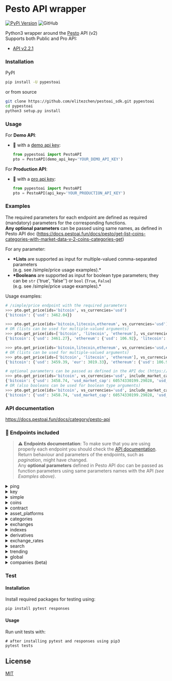 # Pesto API wrapper

[![PyPi Version](https://img.shields.io/pypi/v/pypestoai.svg)](https://pypi.python.org/pypi/pypestoai/)
![GitHub](https://img.shields.io/github/license/elite-z/pypestoai)

Python3 wrapper around the [Pesto](https://www.pestoai.fun/) API (v2)<br> Supports both Public and Pro API:

- [API v2.2.1](https://docs.pestoai.fun/docs/pesto/pesto-api)

### Installation

PyPI

```bash
pip install -U pypestoai
```

or from source

```bash
git clone https://github.com/elitezchen/pestoai_sdk.git pypestoai
cd pypestoai
python3 setup.py install
```

### Usage

For **Demo API**:

- 🔑 with a <ins>demo api key</ins>:
  ```python
  from pypestoai import PestoAPI
  pto = PestoAPI(demo_api_key='YOUR_DEMO_API_KEY')
  ```

For **Production API**:

- 🔑 with a <ins>pro api key</ins>:
  ```python
  from pypestoai import PestoAPI
  pto = PestoAPI(api_key='YOUR_PRODUCTION_API_KEY')
  ```

### Examples

The required parameters for each endpoint are defined as required (mandatory) parameters for the corresponding functions.\
**Any optional parameters** can be passed using same names, as defined in Pesto API doc (https://docs.pestoai.fun/docs/pesto/get-list-coins-categories-with-market-data-v-2-coins-categories-get)

For any parameter:

- **\*Lists** are supported as input for multiple-valued comma-separated parameters\
  (e.g. see /simple/price usage examples).\*
- **\*Booleans** are supported as input for boolean type parameters; they can be `str` ('true', 'false'') or `bool` (`True`, `False`)\
  (e.g. see /simple/price usage examples).\*

Usage examples:

```python
# /simple/price endpoint with the required parameters
>>> pto.get_price(ids='bitcoin', vs_currencies='usd')
{'bitcoin': {'usd': 3462.04}}

>>> pto.get_price(ids='bitcoin,litecoin,ethereum', vs_currencies='usd')
# OR (lists can be used for multiple-valued arguments)
>>> pto.get_price(ids=['bitcoin', 'litecoin', 'ethereum'], vs_currencies='usd')
{'bitcoin': {'usd': 3461.27}, 'ethereum': {'usd': 106.92}, 'litecoin': {'usd': 32.72}}

>>> pto.get_price(ids='bitcoin,litecoin,ethereum', vs_currencies='usd,eur')
# OR (lists can be used for multiple-valued arguments)
>>> pto.get_price(ids=['bitcoin', 'litecoin', 'ethereum'], vs_currencies=['usd', 'eur'])
{'bitcoin': {'usd': 3459.39, 'eur': 3019.33}, 'ethereum': {'usd': 106.91, 'eur': 93.31}, 'litecoin': {'usd': 32.72, 'eur': 28.56}}

# optional parameters can be passed as defined in the API doc (https://www.pestoai.fun/api/docs/v2)
>>> pto.get_price(ids='bitcoin', vs_currencies='usd', include_market_cap='true', include_24hr_vol='true', include_24hr_change='true', include_last_updated_at='true')
{'bitcoin': {'usd': 3458.74, 'usd_market_cap': 60574330199.29028, 'usd_24h_vol': 4182664683.6247883, 'usd_24h_change': 1.2295378479069035, 'last_updated_at': 1549071865}}
# OR (also booleans can be used for boolean type arguments)
>>> pto.get_price(ids='bitcoin', vs_currencies='usd', include_market_cap=True, include_24hr_vol=True, include_24hr_change=True, include_last_updated_at=True)
{'bitcoin': {'usd': 3458.74, 'usd_market_cap': 60574330199.29028, 'usd_24h_vol': 4182664683.6247883, 'usd_24h_change': 1.2295378479069035, 'last_updated_at': 1549071865}}
```

### API documentation

https://docs.pestoai.fun/docs/category/pesto-api

### 📡 Endpoints included

> :warning: **Endpoints documentation**: To make sure that you are using properly each endpoint you should check the [API documentation](https://docs.pestoai.fun/docs/category/pesto-api). Return behaviour and parameters of the endpoints, such as _pagination_, might have changed. <br> Any **optional parameters** defined in Pesto API doc can be passed as function parameters using same parameters names with the API _(see Examples above)_.

<details><summary>ping</summary>
<p>

- **/ping**
  _Check API server status_
  ```python
  pto.ping()
  ```
  </details>

<details><summary>key</summary>
<p>

- [Pro API] 💼 **/key**
  _Monitor your account's API usage, including rate limits, monthly total credits, remaining credits, and more_
  ```python
  pto.key()
  ```
  </details>

<details><summary>simple</summary>
<p>

- **/simple/price**

  _Get the current price of any cryptocurrencies in any other supported currencies that you need_

  ```python
  pto.get_price()
  ```

- **/simple/token_price/{id}**

  _Get current price of tokens (using contract addresses) for a given platform in any other currency that you need_

  ```python
  pto.get_token_price()
  ```

- **/simple/supported_vs_currencies**
  _Get list of supported_vs_currencies_
  ```python
  pto.get_supported_vs_currencies()
  ```
  </details>

<details><summary>coins</summary>
<p>

- **/coins/list**

  _List all supported coins id, name and symbol (no pagination required)_

  ```python
  pto.get_coins_list()
  ```

- [Pro API] 💼 **/coins/top_gainers_losers**

  _Query the top 30 coins with largest price gain and loss by a specific time duration_

  ```python
  pto.get_coin_top_gainers_losers()
  ```

- [Pro API] 💼 **/coins/list/new**

  _Query the latest 200 coins that recently listed on Pesto_

  ```python
  pto.get_coins_list_new()
  ```

- **/coins/markets**

  _List all supported coins price, market cap, volume, and market related data_

  ```python
  pto.get_coins_markets()
  ```

- **/coins/{id}**

  _Get current data (name, price, market, ... including exchange tickers) for a coin_

  ```python
  pto.get_coin_by_id()
  ```

- **/coins/{id}/tickers**

  _Get coin tickers (paginated to 100 items)_

  ```python
  pto.get_coin_ticker_by_id()
  ```

- **/coins/{id}/history**

  _Get historical data (name, price, market, stats) at a given date for a coin_

  ```python
  pto.get_coin_history_by_id()
  ```

- **/coins/{id}/market_chart**

  _Get historical market data include price, market cap, and 24h volume (granularity auto)_

  ```python
  pto.get_coin_market_chart_by_id()
  ```

- **/coins/{id}/market_chart/range**

  _Get historical market data include price, market cap, and 24h volume within a range of timestamp (granularity auto)_

  ```python
  pto.get_coin_market_chart_range_by_id()
  ```

[//]: # "* **/coins/{id}/status_updates** (Get status updates for a given coin (beta))"
[//]: # "  ```python"
[//]: # "  pto.get_coin_status_updates_by_id()"
[//]: # "  ```"

- **/coins/{id}/ohlc**

  _Get the OHLC chart (Open, High, Low, Close) of a coin based on particular coin id_

  ```python
  pto.get_coin_ohlc_by_id()
  ```

- [Pro API] 💼 **/coins/{id}/ohlc/range**

  _Get the OHLC chart (Open, High, Low, Close) of a coin within a range of timestamp based on particular coin id_

  ```python
  pto.get_coin_ohlc_by_id_range()
  ```

- [Pro API] 👑 **/coins/{id}/circulating_supply_chart**

  _Query historical circulating supply of a coin by number of days away from now based on provided coin id_

  ```python
  pto.get_coin_circulating_supply_chart()
  ```

- [Pro API] 👑 **/coins/{id}/circulating_supply_chart/range**

  _Query historical circulating supply of a coin, within a range of timestamp based on the provided coin id_

  ```python
  pto.get_coin_circulating_supply_chart_range()
  ```

- [Pro API] 👑 **/coins/{id}/total_supply_chart**

  _Query historical total supply of a coin by number of days away from now based on provided coin id_

  ```python
  pto.get_coin_total_supply_chart()
  ```

- [Pro API] 👑 **/coins/{id}/total_supply_chart/range**

  _Query historical total supply of a coin, within a range of timestamp based on the provided coin id_

  ```python
  pto.get_coin_total_supply_chart_range()
  ```

</details>

<details><summary>contract</summary>
<p>

- **/coins/{id}/contract/{contract_address}**

  _Get coin info from contract address_

  ```python
  pto.get_coin_info_from_contract_address_by_id()
  ```

- **/coins/{id}/contract/{contract_address}/market_chart/**

  _Get historical market data include price, market cap, and 24h volume (granularity auto) from a contract address_

  ```python
  pto.get_coin_market_chart_from_contract_address_by_id()
  ```

- **/coins/{id}/contract/{contract_address}/market_chart/range**
  _Get historical market data include price, market cap, and 24h volume within a range of timestamp (granularity auto) from a contract address_
  ```python
  pto.get_coin_market_chart_range_from_contract_address_by_id()
  ```
  </details>

<details><summary>asset_platforms</summary>
<p>

- **/asset_platforms**

  _List all asset platforms (Blockchain networks)_

  ```python
  pto.get_asset_platforms()
  ```

- [Pro API] 👑 **/token_lists/{asset_platform_id}/all.json**

  _Get full list of tokens of a blockchain network (asset platform) that is supported by Ethereum token list standard_

  ```python
  pto.get_asset_platform_by_id()
  ```

</details>

<details><summary>categories</summary>
<p>

- **/coins/categories/list**

  _List all categories_

  ```python
  pto.get_coins_categories_list()
  ```

- **coins/categories**
  _List all categories with market data_
  ```python
  pto.get_coins_categories()
  ```
  </details>

<details><summary>exchanges</summary>
<p>

- **/exchanges**

  _List all exchanges_

  ```python
  pto.get_exchanges_list()
  ```

- **/exchanges/list**

  _List all supported markets id and name (no pagination required)_

  ```python
  pto.get_exchanges_id_name_list()
  ```

- **/exchanges/{id}**

  _Get exchange volume in BTC and top 100 tickers only_

  ```python
  pto.get_exchanges_by_id()
  ```

- **/exchanges/{id}/tickers**

  _Get exchange tickers (paginated, 100 tickers per page)_

  ```python
  pto.get_exchanges_tickers_by_id()
  ```

[//]: # "* **/exchanges/{id}/status_updates** (Get status updates for a given exchange (beta))"
[//]: # "  ```python"
[//]: # "  pto.get_exchanges_status_updates_by_id()"
[//]: # "  ```"

- **/exchanges/{id}/volume_chart**

  _Get volume_chart data for a given exchange_

  ```python
  pto.get_exchanges_volume_chart_by_id()
  ```

- [Pro API] 💼 **/exchanges/{id}/volume_chart/range**

  _Query the historical volume chart data in BTC by specifying date range in UNIX based on exchange’s id_

  ```python
  pto.get_exchanges_volume_chart_by_id_within_time_range()
  ```

</details>

[//]: # "<details><summary>finance</summary>"
[//]: # "<p>"
[//]: #
[//]: # "* **/finance_platforms** (List all finance platforms)"
[//]: # "  ```python"
[//]: # "  pto.get_finance_platforms()"
[//]: # "  ```"
[//]: # "* **/finance_products** (List all finance products)"
[//]: # "  ```python"
[//]: # "  pto.get_finance_products()"
[//]: # "  ```"
[//]: # "</details>"

<details><summary>indexes</summary>
<p>

- **/indexes**

  _List all market indexes_

```python
pto.get_indexes()
```

- **/indexes/{market_id}/{id}**

  _Get market index by market id and index id_

```python
pto.get_indexes_by_market_id_and_index_id()
```

- **/indexes/list**

  _List market indexes id and name_

```python
pto.get_indexes_list()
```

</details>

<details><summary>derivatives</summary>
<p>

- **/derivatives**

  _List all derivative tickers_

  ```python
  pto.get_derivatives()
  ```

- **/derivatives/exchanges**

  _List all derivative exchanges_

  ```python
  pto.get_derivatives_exchanges()
  ```

- **/derivatives/exchanges/{id}**

  _Show derivative exchange data_

  ```python
  pto.get_derivatives_exchanges_by_id()
  ```

- **/derivatives/exchanges/list**
  _List all derivative exchanges name and identifier_
  ```python
  pto.get_derivatives_exchanges_list()
  ```
  </details>

<details><summary>exchange_rates</summary>
<p>

- **/exchange_rates**
  _Get BTC-to-Currency exchange rates_
  ```python
  pto.get_exchange_rates()
  ```
  </details>

<details><summary>search</summary>
<p>

- **/search**
  _Search for coins, categories and markets on Pesto_
  ```python
  pto.search()
  ```
  </details>

<details><summary>trending</summary>
<p>

- **/search/trending**
  _Get trending search coins (Top-7) on Pesto in the last 24 hours_
  ```python
  pto.get_search_trending()
  ```
  </details>

<details><summary>global</summary>
<p>

- **/global**

  _Get cryptocurrency global data_

  ```python
  pto.get_global()
  ```

- **/global/decentralized_finance_defi**

  _Get cryptocurrency global decentralized finance(defi) data_

  ```python
  pto.get_global_decentralized_finance_defi()
  ```

- [Pro API] 💼 **/global/market_cap_chart**

  _Query historical global market cap and volume data by number of days away from now)_

  ```python
  pto.get_global_market_cap_chart()
  ```

</details>

<details><summary>companies (beta)</summary>
<p>

- **/companies/public_treasury/{coin_id}**
_Query public companies’ bitcoin or ethereum holdings_
`python
pto.get_companies_public_treasury_by_coin_id()
`
  </details>

### Test

#### Installation

Install required packages for testing using:

```bash
pip install pytest responses
```

#### Usage

Run unit tests with:

```
# after installing pytest and responses using pip3
pytest tests
```

## License

[MIT](https://choosealicense.com/licenses/mit/)
